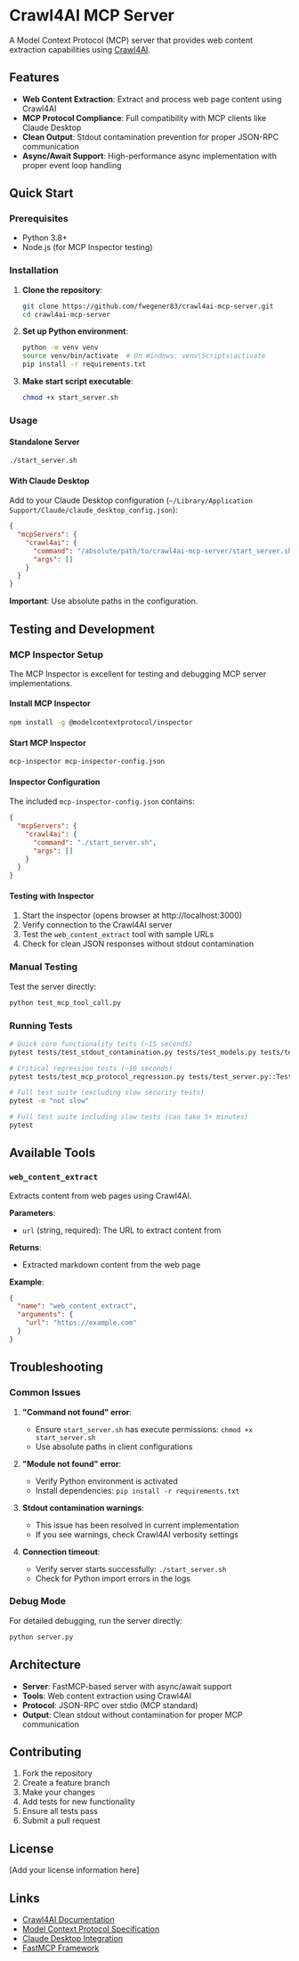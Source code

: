 # Crawl4AI MCP Server

A Model Context Protocol (MCP) server that provides web content extraction capabilities using [Crawl4AI](https://github.com/unclecode/crawl4ai).

## Features

- **Web Content Extraction**: Extract and process web page content using Crawl4AI
- **MCP Protocol Compliance**: Full compatibility with MCP clients like Claude Desktop
- **Clean Output**: Stdout contamination prevention for proper JSON-RPC communication
- **Async/Await Support**: High-performance async implementation with proper event loop handling

## Quick Start

### Prerequisites

- Python 3.8+
- Node.js (for MCP Inspector testing)

### Installation

1. **Clone the repository**:
   ```bash
   git clone https://github.com/fwegener83/crawl4ai-mcp-server.git
   cd crawl4ai-mcp-server
   ```

2. **Set up Python environment**:
   ```bash
   python -m venv venv
   source venv/bin/activate  # On Windows: venv\Scripts\activate
   pip install -r requirements.txt
   ```

3. **Make start script executable**:
   ```bash
   chmod +x start_server.sh
   ```

### Usage

#### Standalone Server
```bash
./start_server.sh
```

#### With Claude Desktop

Add to your Claude Desktop configuration (`~/Library/Application Support/Claude/claude_desktop_config.json`):

```json
{
  "mcpServers": {
    "crawl4ai": {
      "command": "/absolute/path/to/crawl4ai-mcp-server/start_server.sh",
      "args": []
    }
  }
}
```

**Important**: Use absolute paths in the configuration.

## Testing and Development

### MCP Inspector Setup

The MCP Inspector is excellent for testing and debugging MCP server implementations.

#### Install MCP Inspector
```bash
npm install -g @modelcontextprotocol/inspector
```

#### Start MCP Inspector
```bash
mcp-inspector mcp-inspector-config.json
```

#### Inspector Configuration
The included `mcp-inspector-config.json` contains:
```json
{
  "mcpServers": {
    "crawl4ai": {
      "command": "./start_server.sh",
      "args": []
    }
  }
}
```

#### Testing with Inspector
1. Start the inspector (opens browser at http://localhost:3000)
2. Verify connection to the Crawl4AI server
3. Test the `web_content_extract` tool with sample URLs
4. Check for clean JSON responses without stdout contamination

### Manual Testing

Test the server directly:
```bash
python test_mcp_tool_call.py
```

### Running Tests

```bash
# Quick core functionality tests (~15 seconds)  
pytest tests/test_stdout_contamination.py tests/test_models.py tests/test_server.py::TestFastMCPServerIntegration tests/test_server.py::TestComponentRegression -v

# Critical regression tests (~10 seconds)
pytest tests/test_mcp_protocol_regression.py tests/test_server.py::TestComponentRegression -v

# Full test suite (excluding slow security tests)
pytest -m "not slow"

# Full test suite including slow tests (can take 5+ minutes)
pytest
```

## Available Tools

### `web_content_extract`

Extracts content from web pages using Crawl4AI.

**Parameters**:
- `url` (string, required): The URL to extract content from

**Returns**:
- Extracted markdown content from the web page

**Example**:
```json
{
  "name": "web_content_extract",
  "arguments": {
    "url": "https://example.com"
  }
}
```

## Troubleshooting

### Common Issues

1. **"Command not found" error**:
   - Ensure `start_server.sh` has execute permissions: `chmod +x start_server.sh`
   - Use absolute paths in client configurations

2. **"Module not found" error**:
   - Verify Python environment is activated
   - Install dependencies: `pip install -r requirements.txt`

3. **Stdout contamination warnings**:
   - This issue has been resolved in current implementation
   - If you see warnings, check Crawl4AI verbosity settings

4. **Connection timeout**:
   - Verify server starts successfully: `./start_server.sh`
   - Check for Python import errors in the logs

### Debug Mode

For detailed debugging, run the server directly:
```bash
python server.py
```

## Architecture

- **Server**: FastMCP-based server with async/await support
- **Tools**: Web content extraction using Crawl4AI
- **Protocol**: JSON-RPC over stdio (MCP standard)
- **Output**: Clean stdout without contamination for proper MCP communication

## Contributing

1. Fork the repository
2. Create a feature branch
3. Make your changes
4. Add tests for new functionality
5. Ensure all tests pass
6. Submit a pull request

## License

[Add your license information here]

## Links

- [Crawl4AI Documentation](https://github.com/unclecode/crawl4ai)
- [Model Context Protocol Specification](https://spec.modelcontextprotocol.io/)
- [Claude Desktop Integration](https://docs.anthropic.com/en/docs/build-with-claude/mcp)
- [FastMCP Framework](https://github.com/jlowin/fastmcp)